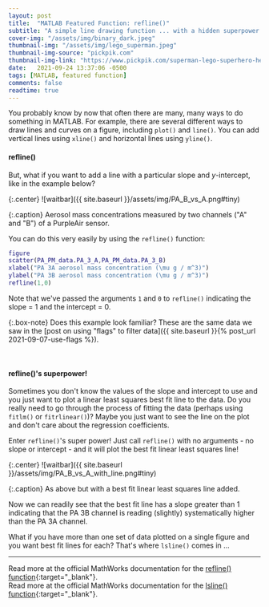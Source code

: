 ```yaml
---
layout: post
title:  "MATLAB Featured Function: refline()"
subtitle: "A simple line drawing function ... with a hidden superpower."
cover-img: "/assets/img/binary_dark.jpeg"
thumbnail-img: "/assets/img/lego_superman.jpeg"
thumbnail-img-source: "pickpik.com"
thumbnail-img-link: "https://www.pickpik.com/superman-lego-superhero-hero-super-man-113150"
date:   2021-09-24 13:37:06 -0500
tags: [MATLAB, featured function]
comments: false
readtime: true
---
```


You probably know by now that often there are many, many ways to do something in MATLAB. For example, there are several different ways to draw lines and curves on a figure, including `plot()` and `line()`. You can add vertical lines using `xline()` and horizontal lines using `yline()`.

#### refline()

But, what if you want to add a line with a particular slope and _y_-intercept, like in the example below?

{:.center}
![waitbar]({{ site.baseurl }}/assets/img/PA_B_vs_A.png#tiny)


{:.caption}
Aerosol mass concentrations measured by two channels ("A" and "B") of a PurpleAir sensor.

You can do this very easily by using the `refline()` function:

``` matlab
figure
scatter(PA_PM_data.PA_3_A,PA_PM_data.PA_3_B)
xlabel("PA 3A aerosol mass concentration (\mu g / m^3)")
ylabel("PA 3B aerosol mass concentration (\mu g / m^3)")
refline(1,0)
```

Note that we've passed the arguments `1` and `0` to `refline()` indicating the slope = 1 and the intercept = 0.

{:.box-note}
Does this example look familiar? These are the same data we saw in the [post on using "flags" to filter data]({{ site.baseurl }}{% post_url 2021-09-07-use-flags %}).

<br>

#### refline()'s superpower!

Sometimes you don't know the values of the slope and intercept to use and you just want to plot a linear least squares best fit line to the data. Do you really need to go through the process of fitting the data (perhaps using `fitlm()` or `fitrlinear()`)? Maybe you just want to see the line on the plot and don't care about the regression coefficients.

Enter `refline()`'s super power! Just call `refline()` with no arguments - no slope or intercept - and it will plot the best fit linear least squares line!

{:.center}
![waitbar]({{ site.baseurl }}/assets/img/PA_B_vs_A_with_line.png#tiny)

{:.caption}
As above but with a best fit linear least squares line added.


Now we can readily see that the best fit line has a slope greater than 1 indicating that the PA 3B channel is reading (slightly) systematically higher than the PA 3A channel.

What if you have more than one set of data plotted on a single figure and you want best fit lines for each? That's where `lsline()` comes in ...

---

Read more at the official MathWorks documentation for the [refline() function](https://www.mathworks.com/help/stats/refline.html){:target="_blank"}.<br>
Read more at the official MathWorks documentation for the [lsline() function](https://www.mathworks.com/help/stats/lsline.html){:target="_blank"}.
